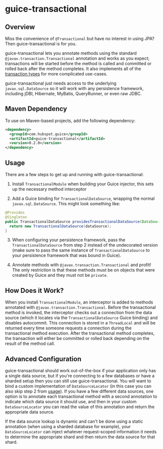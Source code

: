 # guice-transactional

## Overview

Miss the convenience of `@Transactional` but have no interest in using JPA? Then guice-transactional is for you.

guice-transactional lets you annotate methods using the standard `@javax.transaction.Transactional` annotation and works as you
expect; transactions will be started before the method is called and committed or rolled back after the method completes. It
also implements all of the 
[transaction types](http://docs.oracle.com/javaee/7/api/javax/transaction/Transactional.TxType.html#enum.constant.summary) for
more complicated use-cases. 

guice-transactional just needs access to the underlying `javax.sql.DataSource` so it will work with any persistence framework,
including jDBI, Hibernate, MyBatis, QueryRunner, or even raw JDBC.

## Maven Dependency

To use on Maven-based projects, add the following dependency:

```xml
<dependency>
  <groupId>com.hubspot.guice</groupId>
  <artifactId>guice-transactional</artifactId>
  <version>0.2.0</version>
</dependency>
```

## Usage

There are a few steps to get up and running with guice-transactional:

1. Install `TransactionalModule` when building your Guice injector, this sets up the necessary method interceptor

2. Add a Guice binding for `TransactionalDataSource`, wrapping the normal `javax.sql.DataSource`. This might look something like:

  ```java
  @Provides
  @Singleton
  public TransactionalDataSource providesTransactionalDataSource(DataSource dataSource) {
    return new TransactionalDataSource(dataSource);
  }
  ```

3. When configuring your persistence framework, pass the `TransactionalDataSource` from step 2 instead of the undecorated
version (make sure to pass the same instance of `TransactionalDataSource` to your persistence framework that was bound in 
Guice).

4. Annotate methods with `@javax.transaction.Transactional` and profit! The only restriction is that these methods must be on
objects that were created by Guice and they must not be `private`.

## How Does it Work?

When you install `TransactionalModule`, an interceptor is added to methods annotated with `@javax.transaction.Transactional`. 
Before the transactional method is invoked, the interceptor checks out a connection from the data source (which it locates via
the `TransactionalDataSource` Guice binding) and disables autocommit. This connection is stored in a `ThreadLocal` and will be
returned every time someone requests a connection during the transactional method execution. After the transactional method
completes, the transaction will either be committed or rolled back depending on the result of the method call.

## Advanced Configuration

guice-transactional should work out-of-the-box if your application only has a single data source, but if you're connecting to
a few databases or have a sharded setup then you can still use guice-transactional. You will want to bind a custom
implementation of `DataSourceLocator` (in this case you can also skip step 2 from [usage](#usage)). If you have a few 
different data sources, one option is to annotate each transactional method with a second annotation to indicate which data
source it should use, and then in your custom `DataSourceLocator` you can read the value of this annotation and return the
appropriate data source. 

If the data source lookup is dynamic and can't be done using a static annotation (when using a sharded database for example),
your `DataSourceLocator` can inject whatever request-scoped information it needs to determine the appropriate shard and then
return the data source for that shard.
